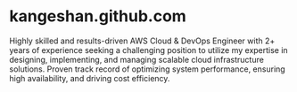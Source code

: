 # kangeshan.github.com
Highly skilled and results-driven AWS Cloud &amp; DevOps Engineer with 2+ years of experience seeking a challenging position to utilize my expertise in designing, implementing, and managing scalable cloud infrastructure solutions. Proven track record of optimizing system performance, ensuring high availability, and driving cost efficiency. 
